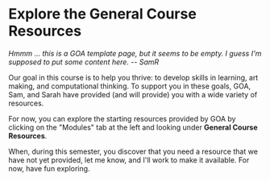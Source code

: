 Explore the General Course Resources
====================================

_Hmmm ... this is a GOA template page, but it seems to be empty.  I guess
I'm supposed to put some content here. -- SamR_

Our goal in this course is to help you thrive: to develop skills in
learning, art making, and computational thinking.  To support you in
these goals, GOA, Sam, and Sarah have provided (and will provide) you
with a wide variety of resources.

For now, you can explore the starting resources provided by GOA by
clicking on the "Modules" tab at the left and looking under
**General Course Resources**.

When, during this semester, you discover that you need a resource that
we have not yet provided, let me know, and I'll work to make it available.
For now, have fun exploring.
